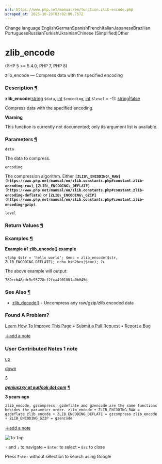 ```yaml
---
url: https://www.php.net/manual/en/function.zlib-encode.php
scraped_at: 2025-10-20T03:02:00.757Z
---
```


Change language:EnglishGermanSpanishFrenchItalianJapaneseBrazilian PortugueseRussianTurkishUkrainianChinese (Simplified)Other

# zlib\_encode

(PHP 5 >= 5.4.0, PHP 7, PHP 8)

zlib\_encode — Compress data with the specified encoding

### Description [¶](https://www.php.net/manual/en/function.zlib-encode.php\#refsect1-function.zlib-encode-description)

**zlib\_encode**([string](https://www.php.net/manual/en/language.types.string.php) `$data`, [int](https://www.php.net/manual/en/language.types.integer.php) `$encoding`, [int](https://www.php.net/manual/en/language.types.integer.php) `$level` = -1): [string](https://www.php.net/manual/en/language.types.string.php)\|[false](https://www.php.net/manual/en/language.types.singleton.php)

Compress data with the specified encoding.


**Warning**

This function is
currently not documented; only its argument list is available.

### Parameters [¶](https://www.php.net/manual/en/function.zlib-encode.php\#refsect1-function.zlib-encode-parameters)

`data`

The data to compress.


`encoding`

The compression algorithm. Either **`[ZLIB\_ENCODING\_RAW](https://www.php.net/manual/en/zlib.constants.php#constant.zlib-encoding-raw)`**,
**`[ZLIB\_ENCODING\_DEFLATE](https://www.php.net/manual/en/zlib.constants.php#constant.zlib-encoding-deflate)`** or
**`[ZLIB\_ENCODING\_GZIP](https://www.php.net/manual/en/zlib.constants.php#constant.zlib-encoding-gzip)`**.


`level`

### Return Values [¶](https://www.php.net/manual/en/function.zlib-encode.php\#refsect1-function.zlib-encode-returnvalues)

### Examples [¶](https://www.php.net/manual/en/function.zlib-encode.php\#refsect1-function.zlib-encode-examples)

**Example #1 **zlib\_encode()** example**

`<?php
$str = 'hello world';
$enc = zlib_encode($str, ZLIB_ENCODING_DEFLATE);
echo bin2hex($enc);
?>`

The above example will output:

```
789ccb48cdc9c95728cf2fca4901001a0b045d
```

### See Also [¶](https://www.php.net/manual/en/function.zlib-encode.php\#refsect1-function.zlib-encode-seealso)

- [zlib\_decode()](https://www.php.net/manual/en/function.zlib-decode.php) \- Uncompress any raw/gzip/zlib encoded data

### Found A Problem?

[Learn How To Improve This Page](https://github.com/php/doc-base/blob/master/README.md "This will take you to our contribution guidelines on GitHub")
•
[Submit a Pull Request](https://github.com/php/doc-en/blob/master/reference/zlib/functions/zlib-encode.xml)
•
[Report a Bug](https://github.com/php/doc-en/issues/new?body=From%20manual%20page:%20https:%2F%2Fphp.net%2Ffunction.zlib-encode%0A%0A---)

[＋add a note](https://www.php.net/manual/add-note.php?sect=function.zlib-encode&repo=en&redirect=https://www.php.net/manual/en/function.zlib-encode.php)

### User Contributed Notes 1 note

[up](https://www.php.net/manual/vote-note.php?id=127759&page=function.zlib-encode&vote=up "Vote up!")

[down](https://www.php.net/manual/vote-note.php?id=127759&page=function.zlib-encode&vote=down "Vote down!")

3


[**_geniuszxy at outlook dot com_**](https://www.php.net/manual/en/function.zlib-encode.php#127759) [¶](https://www.php.net/manual/en/function.zlib-encode.php#127759)

**3 years ago**

`zlib_encode, gzcompress, gzdeflate and gzencode are the same functions besides the parameter order.
zlib_encode + ZLIB_ENCODING_RAW = gzdeflate
zlib_encode + ZLIB_ENCODING_DEFLATE = gzcompress
zlib_encode + ZLIB_ENCODING_GZIP = gzencode`

[＋add a note](https://www.php.net/manual/add-note.php?sect=function.zlib-encode&repo=en&redirect=https://www.php.net/manual/en/function.zlib-encode.php)

![To Top](https://www.php.net/images/to-top@2x.png)

`↑` and `↓` to navigate •
`Enter` to select •
`Esc` to close


Press `Enter` without
selection to search using Google
